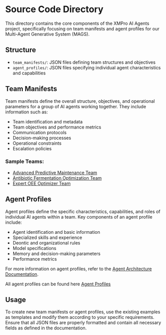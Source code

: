 # Source Code Directory

This directory contains the core components of the XMPro AI Agents project, specifically focusing on team manifests and agent profiles for our Multi-Agent Generative System (MAGS).

## Structure

- `team_manifests/`: JSON files defining team structures and objectives
- `agent_profiles/`: JSON files specifying individual agent characteristics and capabilities

## Team Manifests

Team manifests define the overall structure, objectives, and operational parameters for a group of AI agents working together. They include information such as:

- Team identification and metadata
- Team objectives and performance metrics
- Communication protocols
- Decision-making processes
- Operational constraints
- Escalation policies

### Sample Teams:
- [Advanced Predictive Maintenance Team](team_manifests/advanced_predictive_maintenance_team.md)
- [Antibiotic Fermentation Optimization Team](team_manifests/antibiotic_fermentation_optimization_team.md)
- [Expert OEE Optimizer Team](team_manifests/expert_oee_optimizer_team.md)

## Agent Profiles

Agent profiles define the specific characteristics, capabilities, and roles of individual AI agents within a team. Key components of an agent profile include:

- Agent identification and basic information
- Specialized skills and experience
- Deontic and organizational rules
- Model specifications
- Memory and decision-making parameters
- Performance metrics

For more information on agent profiles, refer to the [Agent Architecture Documentation](../docs/architecture/agent_architecture.md).

All agent profiles can be found here [Agent Profiles](agent_profiles/README.md)

## Usage

To create new team manifests or agent profiles, use the existing examples as templates and modify them according to your specific requirements. Ensure that all JSON files are properly formatted and contain all necessary fields as defined in the documentation.